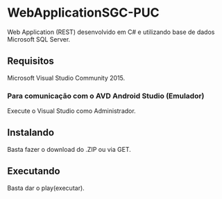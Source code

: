 # WebApplicationSGC-PUC

Web Application (REST) desenvolvido em C# e utilizando base de dados Microsoft SQL Server.

## Requisitos

Microsoft Visual Studio Community 2015.

### Para comunicação com o AVD Android Studio (Emulador)

Execute o Visual Studio como Administrador.

## Instalando

Basta fazer o download do .ZIP ou via GET.

## Executando

Basta dar o play(executar).
